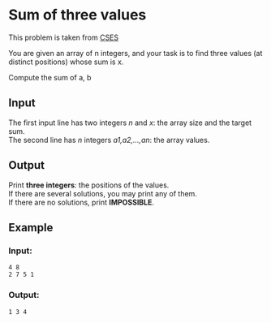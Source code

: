 # Sum of three values
This problem is taken from [CSES](https://cses.fi/problemset/task/1641)

You are given an array of n integers, and your task is to find three values (at distinct positions) whose sum is x.

<description for="sum">
Compute the sum of <param>a</param>, <param>b</param>
</description>

## Input
The first input line has two integers *n* and *x*: the array size and the target sum.<br>
The second line has *n* integers *a1,a2,…,an*: the array values.

## Output
Print **three integers**: the positions of the values.<br>
If there are several solutions, you may print any of them.<br>
If there are no solutions, print **IMPOSSIBLE**.

<!---
## Constraints
```
1≤n≤5000
1≤x,ai≤109
```

-->

## Example
### Input:
```
4 8
2 7 5 1
```
### Output:
```
1 3 4
```
